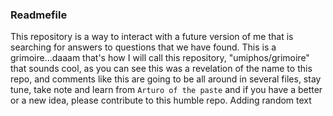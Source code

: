 ### Readmefile

This repository is a way to interact with a future version of me that is searching for answers to questions that we have found.
This is a grimoire...daaam that's how I will call this repository, "umiphos/grimoire" that sounds cool, as you can see this was a revelation of the name to this repo, and comments like this are going to be all around in several files, stay tune, take note and learn from ```Arturo of the paste``` 
and if you have a better or a new idea, please contribute to this humble repo.
Adding random text
